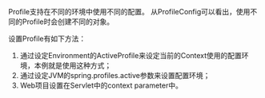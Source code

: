 
Profile支持在不同的环境中使用不同的配置。
从ProfileConfig可以看出，使用不同的Profile时会创建不同的对象。

设置Profile有如下方法：
1. 通过设定Environment的ActiveProfile来设定当前的Context使用的配置环境，本例就是使用这种方式；
2. 通过设定JVM的spring.profiles.active参数来设置配置环境；
3. Web项目设置在Servlet中的context parameter中。